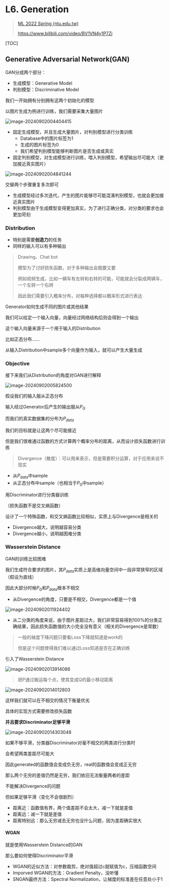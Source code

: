 # L6. Generation

>   [ML 2022 Spring (ntu.edu.tw)](https://speech.ee.ntu.edu.tw/~hylee/ml/2022-spring.php)
>
>   https://www.bilibili.com/video/BV1VN4y1P7Zj

[TOC]




## Generative Adversarial Network(GAN)

GAN分成两个部分：

- 生成模型：Generative Model
- 判别模型：Discriminative Model

我们一开始拥有分别拥有这两个初始化的模型

以图片生成为例进行训练，我们需要采集大量图片

![image-20240902004404415](./L6.assets/image-20240902004404415.png)

- 固定生成模型，并且生成大量图片，对判别模型进行分类训练
    - Database中的图片标签为1
    - 生成的图片标签为0
    - 我们希望判别模型能够判断图片是否生成或真实
- 固定判别模型，对生成模型进行训练，喂入判别模型，希望输出尽可能大（更加接近真实图片）

![image-20240902004841244](./L6.assets/image-20240902004841244.png)



交替两个步骤重复多次即可

- 生成模型经过多次迭代，产生的图片能够尽可能混淆判别模型，也就会更加接近真实图片
- 判别模型由于生成模型变得更加真实，为了进行正确分类，对分类的要求也会更加苛刻

### Distribution

- 特别是需要**创造力**的任务
- 同样的输入可以有多种输出

> Drawing、Chat bot
>
> 模型为了讨好损失函数，对于多种输出会既要又要
>
> 例如视频生成，比如一辆车有左转和右转的可能，可能就会分裂成两辆车，一个左转一个右转
>
> 因此我们需要引入概率分布，对每种选择都以概率形式进行表达

Generator如何生成不同的图片或其他结果

我们可以给定一个输入向量，向量经过网络结构后则会得到一个输出

这个输入向量来源于一个用于输入的Distribution

比如正态分布……

从输入Distribution中sample多个向量作为输入，就可以产生大量生成

### Objective

接下来我们从Distribution的角度对GAN进行解释

![image-20240902005824500](./L6.assets/image-20240902005824500.png)

假设我们的输入服从正态分布

输入经过Generator后产生的输出服从$P_G$

而我们的真实数据集的分布为$P_{data}$

我们的目标就是让这两个尽可能接近

但是我们很难通过函数的方式计算两个概率分布的距离，从而设计损失函数进行训练

> Divergence（散度）：可以用来表示，但是需要积分运算，对于应用来说不现实

- 从$P_{data}$中sample
- 从正态分布中sample（也相当于$P_G$中sample）

用Discriminator进行分类器训练

（损失函数不是交叉熵函数）

设计了一个特殊函数，和交叉熵函数比较相似，实质上与Divergence是相关的

- Divergence越大，说明越容易分类
- Divergence越小，说明越困难分类



### Wasserstein Distance

GAN的训练比较困难

我们生成符合要求的图片，其$P_{data}$实质上是高维向量空间中一段非常狭窄的区域（假设为直线）

因此大部分时候$P_G$和$P_{data}$根本不相交

- 从Divergence的角度，只要是不相交，Divergence都是一个值

![image-20240902011924402](./L6.assets/image-20240902011924402.png)

- 从二分类的角度来说，由于图片差距过大，我们非常容易得到100%的分类正确结果，因此损失函数值的大小完全没有意义（相关的Divergence是常数）

> 一般的梯度下降问题只要看Loss下降就知道是work的
>
> 但是这个问题使得我们难以通过Loss知道是否在正确训练

引入了Wasserstein Distance

![image-20240902013914086](./L6.assets/image-20240902013914086.png)

> 把P通过搬运每个点，使其变成Q的最小移动距离

![image-20240902014012803](./L6.assets/image-20240902014012803.png)

这样我们就可以在不相交的情况下衡量优劣

具体的实现方式需要修改损失函数

**并且要求Discriminator足够平滑**

![image-20240902014303048](./L6.assets/image-20240902014303048.png)

如果不够平滑，分类器Discriminator对毫不相交的两类进行分类时

会希望两类差距尽可能大

因此generated的函数值会变成负无穷，real的函数值会变成正无穷

那么两个无穷的差值仍然是无穷，我们依旧无法衡量两者的差距

不能解决Divergence的问题





但如果足够平滑（变化不会很剧烈）

- 距离近：函数值有界，两个值差距不会太大，减一下就是差值
- 距离远：减一下就是差值
- 距离特别远：那么无穷减去无穷也没什么问题，因为差距确实很大



#### WGAN

就是使用Wasserstein Distance的GAN

那么要如何使得Discriminator平滑

- WGAN的近似方法：对参数裁剪，绝对值超过c就赋值为c，压缩函数空间
- Imporved WGAN的方法：Gradient Penalty，没听懂
- SNGAN最终方法：Spectral Normalization，让梯度的标准差在任意处小于1
